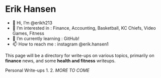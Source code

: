 # Erik Hansen

- 👋 Hi, I’m @erikh213
- 👀 I’m interested in : Finance, Accounting, Basketball, KC Chiefs, Video Games, Fitness
- 🌱 I’m currently learning : GitHub!
- 📫 How to reach me : instagram @erik.hansen1

This page will be a directory for write-ups on various topics, primarily on **finance** news, and some **health and fitness** writeups.

Personal Write-ups
1. 
2. *MORE TO COME*


<!---
erikh213/erikh213 is a ✨ special ✨ repository because its `README.md` (this file) appears on your GitHub profile.
You can click the Preview link to take a look at your changes.
--->
